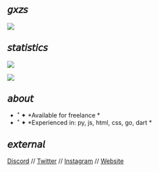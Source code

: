 ## 𝘨𝘹𝘻𝘴

![](https://i.pinimg.com/originals/49/83/0e/49830ee2ddd8b7e7679c686361afd4c2.gif)

## 𝘴𝘵𝘢𝘵𝘪𝘴𝘵𝘪𝘤𝘴
![](https://github-readme-stats.vercel.app/api?username=gxzass&hide=prs,contribs&title_color=539bf5&icon_color=539bf5&text_color=efefef&bg_color=0000&show_icons=true)

![](https://komarev.com/ghpvc/?username=gxzass&color=539bf5)

## 𝘢𝘣𝘰𝘶𝘵
* ˚ ✦ *Available for freelance *
* ˚ ✦ *Experienced in: py, js, html, css, go, dart *

## 𝘦𝘹𝘵𝘦𝘳𝘯𝘢𝘭
[Discord](https://discord.gg/g2p97xBjMy) // [Twitter](https://twitter.com/gxzass) // [Instagram](https://instagram.com/gxzass) // [Website](https://gxzs.info) 

